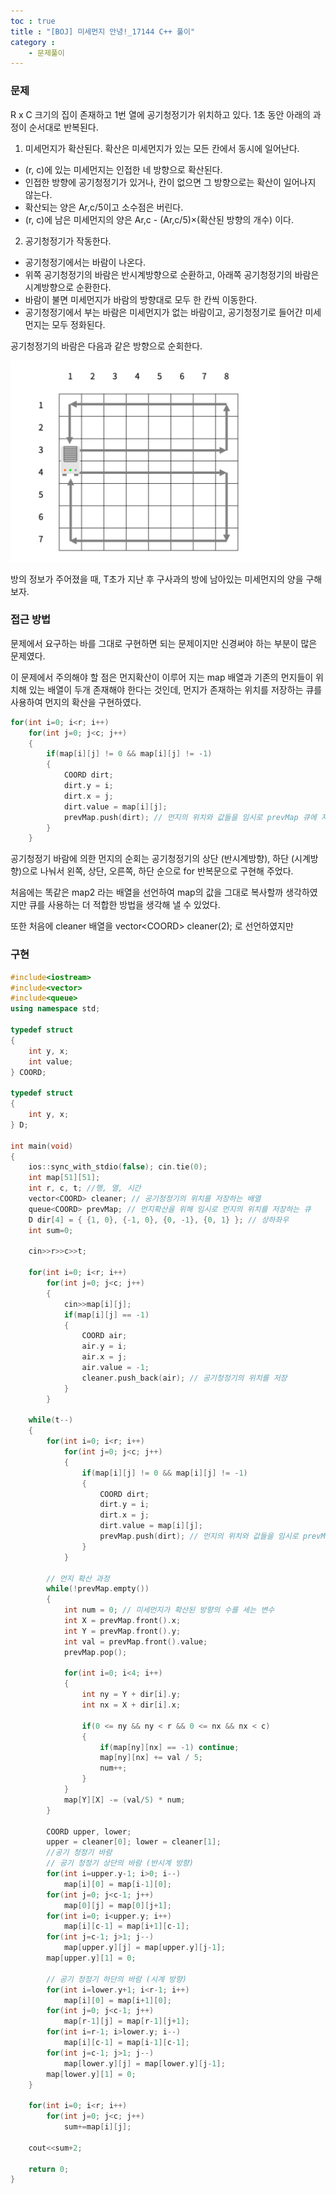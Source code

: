 ```yaml
---
toc : true
title : "[BOJ] 미세먼지 안녕!_17144 C++ 풀이"
category : 
    - 문제풀이
---
```

### 문제
R x C 크기의 집이 존재하고 1번 열에 공기청정기가 위치하고 있다. 1초 동안 아래의 과정이 순서대로 반복된다.

1. 미세먼지가 확산된다. 확산은 미세먼지가 있는 모든 칸에서 동시에 일어난다.
- (r, c)에 있는 미세먼지는 인접한 네 방향으로 확산된다.
- 인접한 방향에 공기청정기가 있거나, 칸이 없으면 그 방향으로는 확산이 일어나지 않는다.
- 확산되는 양은 Ar,c/5이고 소수점은 버린다.
- (r, c)에 남은 미세먼지의 양은 Ar,c - (Ar,c/5)×(확산된 방향의 개수) 이다.

2. 공기청정기가 작동한다.
- 공기청정기에서는 바람이 나온다.
- 위쪽 공기청정기의 바람은 반시계방향으로 순환하고, 아래쪽 공기청정기의 바람은 시계방향으로 순환한다.
- 바람이 불면 미세먼지가 바람의 방향대로 모두 한 칸씩 이동한다.
- 공기청정기에서 부는 바람은 미세먼지가 없는 바람이고, 공기청정기로 들어간 미세먼지는 모두 정화된다.

공기청정기의 바람은 다음과 같은 방향으로 순회한다.

![BOJ_17144](/assets/images/algo/BOJ_17144.png)

방의 정보가 주어졌을 때, T초가 지난 후 구사과의 방에 남아있는 미세먼지의 양을 구해보자.

### 접근 방법
문제에서 요구하는 바를 그대로 구현하면 되는 문제이지만 신경써야 하는 부분이 많은 문제였다.

이 문제에서 주의해야 할 점은 먼지확산이 이루어 지는 map 배열과 기존의 먼지들이 위치해 있는 배열이 두개 존재해야 한다는 것인데, 먼지가 존재하는 위치를 저장하는 큐를 사용하여 먼지의 확산을 구현하였다. 

``` cpp
for(int i=0; i<r; i++)
	for(int j=0; j<c; j++)
	{
		if(map[i][j] != 0 && map[i][j] != -1)
		{
			COORD dirt;
			dirt.y = i;
			dirt.x = j;
			dirt.value = map[i][j];
			prevMap.push(dirt); // 먼지의 위치와 값들을 임시로 prevMap 큐에 저장 (확산을 위해)
		}
	}
```

공기청정기 바람에 의한 먼지의 순회는 공기청정기의 상단 $($반시계방향), 하단  $($시계방향)으로 나눠서 왼쪽, 상단, 오른쪽, 하단 순으로 for 반복문으로 구현해 주었다.

처음에는 똑같은 map2 라는 배열을 선언하여 map의 값을 그대로 복사할까 생각하였지만 큐를 사용하는 더 적합한 방법을 생각해 낼 수 있었다.

또한 처음에 cleaner 배열을 vector$<$COORD> cleaner(2); 로 선언하였지만 


### 구현

``` cpp
#include<iostream>
#include<vector>
#include<queue>
using namespace std;

typedef struct
{
	int y, x;
	int value;
} COORD;

typedef struct
{
	int y, x;
} D;

int main(void)
{
	ios::sync_with_stdio(false); cin.tie(0);
	int map[51][51];
	int r, c, t; //행, 열, 시간
	vector<COORD> cleaner; // 공기청정기의 위치를 저장하는 배열
	queue<COORD> prevMap; // 먼지확산을 위해 임시로 먼지의 위치를 저장하는 큐
	D dir[4] = { {1, 0}, {-1, 0}, {0, -1}, {0, 1} }; // 상하좌우
	int sum=0;

	cin>>r>>c>>t;

	for(int i=0; i<r; i++)
		for(int j=0; j<c; j++)
		{
			cin>>map[i][j];
			if(map[i][j] == -1)
			{
				COORD air;
				air.y = i;
				air.x = j;
				air.value = -1;
				cleaner.push_back(air); // 공기청정기의 위치를 저장
			}
		}
    
	while(t--)
	{
		for(int i=0; i<r; i++)
			for(int j=0; j<c; j++)
			{
				if(map[i][j] != 0 && map[i][j] != -1)
				{
					COORD dirt;
					dirt.y = i;
					dirt.x = j;
					dirt.value = map[i][j];
					prevMap.push(dirt); // 먼지의 위치와 값들을 임시로 prevMap 큐에 저장 (확산을 위해)
				}
			}
		
		// 먼지 확산 과정
		while(!prevMap.empty())
		{
			int num = 0; // 미세먼지가 확산된 방향의 수를 세는 변수
			int X = prevMap.front().x;
			int Y = prevMap.front().y;
			int val = prevMap.front().value;
			prevMap.pop();

			for(int i=0; i<4; i++)
			{
				int ny = Y + dir[i].y;
				int nx = X + dir[i].x;

				if(0 <= ny && ny < r && 0 <= nx && nx < c)
				{
					if(map[ny][nx] == -1) continue;
					map[ny][nx] += val / 5;
					num++;
				}
			}
			map[Y][X] -= (val/5) * num;
		}

		COORD upper, lower;
		upper = cleaner[0]; lower = cleaner[1];
		//공기 청정기 바람
		// 공기 청정기 상단의 바람 (반시계 방향)
		for(int i=upper.y-1; i>0; i--)
			map[i][0] = map[i-1][0];
		for(int j=0; j<c-1; j++)
			map[0][j] = map[0][j+1];
		for(int i=0; i<upper.y; i++)
			map[i][c-1] = map[i+1][c-1];
		for(int j=c-1; j>1; j--)
			map[upper.y][j] = map[upper.y][j-1];
		map[upper.y][1] = 0;

		// 공기 청정기 하단의 바람 (시계 방향)
		for(int i=lower.y+1; i<r-1; i++)
			map[i][0] = map[i+1][0];
		for(int j=0; j<c-1; j++)
			map[r-1][j] = map[r-1][j+1];
		for(int i=r-1; i>lower.y; i--)
			map[i][c-1] = map[i-1][c-1];
		for(int j=c-1; j>1; j--)
			map[lower.y][j] = map[lower.y][j-1];
		map[lower.y][1] = 0;
	}

	for(int i=0; i<r; i++)
		for(int j=0; j<c; j++)
			sum+=map[i][j];
	
	cout<<sum+2;

	return 0;
}
```